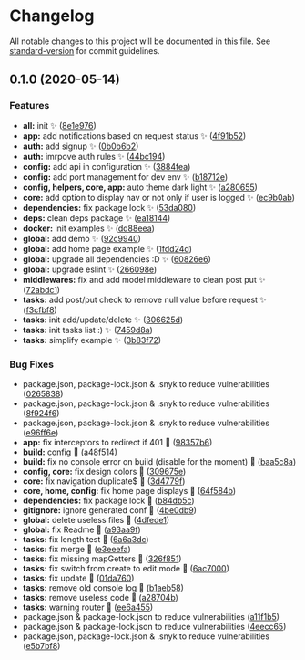 # Changelog

All notable changes to this project will be documented in this file. See [standard-version](https://github.com/conventional-changelog/standard-version) for commit guidelines.

## 0.1.0 (2020-05-14)

### Features

* **all:** init ✨ ([8e1e976](https://github.com/weareopensource/Vue/commit/8e1e9768111622bfb9998c09a4850db453d536b0))
* **app:** add notifications based on request status ✨ ([4f91b52](https://github.com/weareopensource/Vue/commit/4f91b5291e60b26c6a1a399aedc1ab9163bab804))
* **auth:** add signup ✨ ([0b0b6b2](https://github.com/weareopensource/Vue/commit/0b0b6b238a848244bac281f1c1cf3c3c8514d00e))
* **auth:** imrpove auth rules ✨ ([44bc194](https://github.com/weareopensource/Vue/commit/44bc194bc2e4d86cd990badac9c5b7a026d63d31))
* **config:** add api in configuration ✨ ([3884fea](https://github.com/weareopensource/Vue/commit/3884fead2f808292f3064195963f4f7e5ddfc2e0))
* **config:** add port management for dev env ✨ ([b18712e](https://github.com/weareopensource/Vue/commit/b18712e81dd44ef94f4555512ea47ce94db2ec47))
* **config, helpers, core, app:** auto theme dark light ✨ ([a280655](https://github.com/weareopensource/Vue/commit/a280655d18ec48d66fd5e140538e9be2afa9ba3e))
* **core:** add option to display nav or not only if user is logged ✨ ([ec9b0ab](https://github.com/weareopensource/Vue/commit/ec9b0ab253d3f3c41bcd6378345a8f8555240800))
* **dependencies:** fix package lock ✨ ([53da080](https://github.com/weareopensource/Vue/commit/53da08022fafa3de4e3f61782abc4270040721a0))
* **deps:** clean deps package ✨ ([ea18144](https://github.com/weareopensource/Vue/commit/ea18144f07aff8445084b7c93a70bfa3629ffbce))
* **docker:** init examples ✨ ([dd88eea](https://github.com/weareopensource/Vue/commit/dd88eea331c9e43f8e89442afc9bff7d79c20a13))
* **global:** add demo ✨ ([92c9940](https://github.com/weareopensource/Vue/commit/92c9940917d536bcc6344f48135755d6d75d6e1d))
* **global:** add home page example ✨ ([1fdd24d](https://github.com/weareopensource/Vue/commit/1fdd24db741854a33bc5b0aa4cd410eadea19f3d))
* **global:** upgrade all dependencies :D ✨ ([60826e6](https://github.com/weareopensource/Vue/commit/60826e60bdaf864f4bf8baee8d7985adbbdee430))
* **global:** upgrade eslint ✨ ([266098e](https://github.com/weareopensource/Vue/commit/266098e7bafff945ffc217e4eb0f67b74311ae34))
* **middlewares:** fix and add model middleware to clean post put ✨ ([72abdc1](https://github.com/weareopensource/Vue/commit/72abdc13023423db8be51e50bd449160baa1d551))
* **tasks:** add post/put check to remove null value before request ✨ ([f3cfbf8](https://github.com/weareopensource/Vue/commit/f3cfbf8bd5a128225727dd7b4054e5792d27579f))
* **tasks:** init add/update/delete ✨ ([306625d](https://github.com/weareopensource/Vue/commit/306625d7189488318541b0258badb68262c5f28c))
* **tasks:** init tasks list :) ✨ ([7459d8a](https://github.com/weareopensource/Vue/commit/7459d8a5185fcf4fe50ea4fee5bb80d055b168d3))
* **tasks:** simplify example ✨ ([3b83f72](https://github.com/weareopensource/Vue/commit/3b83f72337214c3204222f251b9d146d3aff5e8d))

### Bug Fixes

* package.json, package-lock.json & .snyk to reduce vulnerabilities ([0265838](https://github.com/weareopensource/Vue/commit/0265838b9ed596b2ad32a7c9bcf0239553b4e0ac))
* package.json, package-lock.json & .snyk to reduce vulnerabilities ([8f924f6](https://github.com/weareopensource/Vue/commit/8f924f660602e78739008245167b1d6175bfb5bb))
* package.json, package-lock.json & .snyk to reduce vulnerabilities ([e96ff6e](https://github.com/weareopensource/Vue/commit/e96ff6e551549058b78a23ff8d17aee0ca00d40c))
* **app:** fix interceptors to redirect if 401 🐛 ([98357b6](https://github.com/weareopensource/Vue/commit/98357b68da3e0a5363f2306428a928aba3a0f8b8))
* **build:** config 🐛 ([a48f514](https://github.com/weareopensource/Vue/commit/a48f51484b261cf99e92c6c0653d79ff986caaee))
* **build:** fix no console error on build (disable for the moment) 🐛 ([baa5c8a](https://github.com/weareopensource/Vue/commit/baa5c8a8bedc8ce27c48be147658bfa858a25808))
* **config, core:** fix design colors 🐛 ([309675e](https://github.com/weareopensource/Vue/commit/309675e36f5153e1a33079fee98e700b4a06c2a9))
* **core:** fix navigation duplicate$ 🐛 ([3d4779f](https://github.com/weareopensource/Vue/commit/3d4779f83990edf915fa76b1292f4316370c3dd4))
* **core, home, config:** fix home page displays 🐛 ([64f584b](https://github.com/weareopensource/Vue/commit/64f584ba5c77faf929f659ce69aef381b4fd15ea))
* **dependencies:** fix package lock 🐛 ([b84db5c](https://github.com/weareopensource/Vue/commit/b84db5c132a54c993a514cfe21f36c9ad86d058c))
* **gitignore:** ignore generated conf 🐛 ([4be0db9](https://github.com/weareopensource/Vue/commit/4be0db94231cf90f74b3d387537a2f1ec46efe95))
* **global:** delete useless files 🐛 ([4dfede1](https://github.com/weareopensource/Vue/commit/4dfede12f7c71e898211efd24b94bcd69836ab08))
* **global:** fix Readme 🐛 ([a93aa9f](https://github.com/weareopensource/Vue/commit/a93aa9f295a7407f570380181a47785d8c999552))
* **tasks:** fix length test 🐛 ([6a6a3dc](https://github.com/weareopensource/Vue/commit/6a6a3dc3bc665ce8d2ca9add25f337265ec94f6f))
* **tasks:** fix merge 🐛 ([e3eeefa](https://github.com/weareopensource/Vue/commit/e3eeefa1daab64fa3e64f8728449135d6b049688))
* **tasks:** fix missing mapGetters 🐛 ([326f851](https://github.com/weareopensource/Vue/commit/326f8517845ac7474dbbc92ad1c6ee845f85d6e7))
* **tasks:** fix switch from create to edit mode 🐛 ([6ac7000](https://github.com/weareopensource/Vue/commit/6ac70000324605162b86133f7962cbf7b66df500))
* **tasks:** fix update 🐛 ([01da760](https://github.com/weareopensource/Vue/commit/01da7604c32427ea7bdf78d1ac7366065d9db1d4))
* **tasks:** remove old console log 🐛 ([b1aeb58](https://github.com/weareopensource/Vue/commit/b1aeb5880ce14ce1b5b08cea371a67bcb4ec7213))
* **tasks:** remove useless code 🐛 ([a28704b](https://github.com/weareopensource/Vue/commit/a28704bcab3ed12b46b7287eb9d7bed65d60c209))
* **tasks:** warning router 🐛 ([ee6a455](https://github.com/weareopensource/Vue/commit/ee6a4553c9ee7fd85af6077b6449030172393f8b))
* package.json & package-lock.json to reduce vulnerabilities ([a11f1b5](https://github.com/weareopensource/Vue/commit/a11f1b5e4a3d0f08c370e97006cc4e46284e7fcc))
* package.json & package-lock.json to reduce vulnerabilities ([4eecc65](https://github.com/weareopensource/Vue/commit/4eecc65854431f1c6d7e15270924fab7c75f45db))
* package.json, package-lock.json & .snyk to reduce vulnerabilities ([e5b7bf8](https://github.com/weareopensource/Vue/commit/e5b7bf8b4e93404b8ddf3857a1be511a45c11d29))
